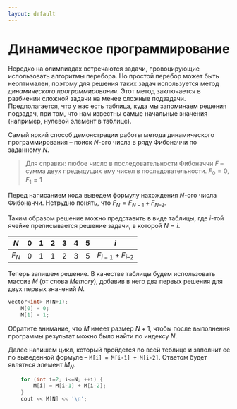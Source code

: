 ```yaml
---
layout: default
---
```


<script type="text/javascript" id="MathJax-script" async
  src="https://cdn.jsdelivr.net/npm/mathjax@3/es5/tex-mml-chtml.js">
</script>

<script>
  MathJax = {
    tex: {
      inlineMath: [['$', '$']]
    }
  };
</script>

# **Динамическое программирование**

Нередко на олимпиадах встречаются задачи, провоцирующие использовать алгоритмы перебора. Но простой перебор может быть неоптимален, поэтому для решения таких задач используется метод *динамического программирования*. Этот метод заключается в разбиении сложной задачи на менее сложные подзадачи. Предполагается, что у нас есть таблица, куда мы запоминаем решения подзадач, при том, что нам известны самые начальные значения (например, нулевой элемент в таблице). 

Самый яркий способ демонстрации работы метода динамического программирования – поиск $N$-ого числа в ряду Фибоначчи по заданному $N$. 

> Для справки: любое число в последовательности Фибоначчи $F$ – сумма двух предыдущих ему чисел в последовательности. $F_0 = 0$, $F_1 = 1$

Перед написанием кода выведем формулу нахождения $N$-ого числа Фибоначчи. Нетрудно понять, что $F_N = F_{N - 1} + F_{N – 2}$. 

Таким образом решение можно представить в виде таблицы, где $i$-той ячейке преписывается решение задачи, в которой $N = i$.

| $N$   | 0 | 1 | 2 | 3 | 4 | 5 | $i$                     |
|-------|---|---|---|---|---|---|-------------------------|
| $F_N$ | 0 | 1 | 1 | 2 | 3 | 5 | $F_{i - 1} + F_{i – 2}$ |

Теперь запишем решение. В качестве таблицы будем использовать массив $M$ (от слова $Memory$), добавив в него два первых решения для двух первых значений $N$.

```cpp
vector<int> M(N+1);
    M[0] = 0;
    M[1] = 1;
```

Обратите внимание, что $M$ имеет размер $N + 1$, чтобы после выполнения программы результат можно было найти по индексу $N$.

Далее напишем цикл, который пройдется по всей теблице и заполнит ее по выведенной формуле – `M[i] = M[i-1] + M[i-2]`. Ответом будет являться элемент $M_N$.

```cpp
    for (int i=2; i<=N; ++i) {
        M[i] = M[i-1] + M[i-2];
    }
    cout << M[N] << '\n';
```
